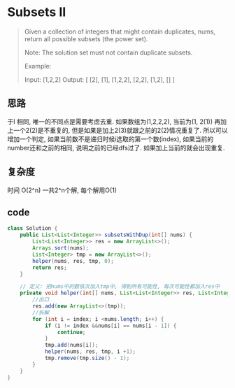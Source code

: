 # Subsets II
> 
> Given a collection of integers that might contain duplicates, nums, return all possible subsets (the power set).
> 
> Note: The solution set must not contain duplicate subsets.
> 
> Example:
> 
> Input: [1,2,2]
> Output:
> [
>   [2],
>   [1],
>   [1,2,2],
>   [2,2],
>   [1,2],
>   []
> ]

## 思路
于I 相同, 唯一的不同点是需要考虑去重.
如果数组为(1,2,2,2), 当前为(1, 2(1)) 再加上一个2(2)是不重复的, 但是如果是加上2(3)就跟之前的2(2)情况重复了.
所以可以增加一个判定, 如果当前数不是递归时候i选取的第一个数(index), 如果当前的number还和之前的相同,
说明之前的已经dfs过了. 如果加上当前的就会出现重复.


## 复杂度
时间 O(2^n) 一共2^n个解, 每个解用O(1)

## code
```java
class Solution {
    public List<List<Integer>> subsetsWithDup(int[] nums) {
        List<List<Integer>> res = new ArrayList<>();
        Arrays.sort(nums);
        List<Integer> tmp = new ArrayList<>();
        helper(nums, res, tmp, 0);
        return res;
    }

    // 定义: 把nums中的数依次加入tmp中, 得到所有可能性, 每次可能性都加入res中
    private void helper(int[] nums, List<List<Integer>> res, List<Integer> tmp, int index) {
        //出口
        res.add(new ArrayList<>(tmp));
        //拆解
        for (int i = index; i <nums.length; i++) {
            if (i != index &&nums[i] == nums[i - 1]) {
                continue;
            }
            tmp.add(nums[i]);
            helper(nums, res, tmp, i +1);
            tmp.remove(tmp.size() - 1);
        }
    }
}
```
